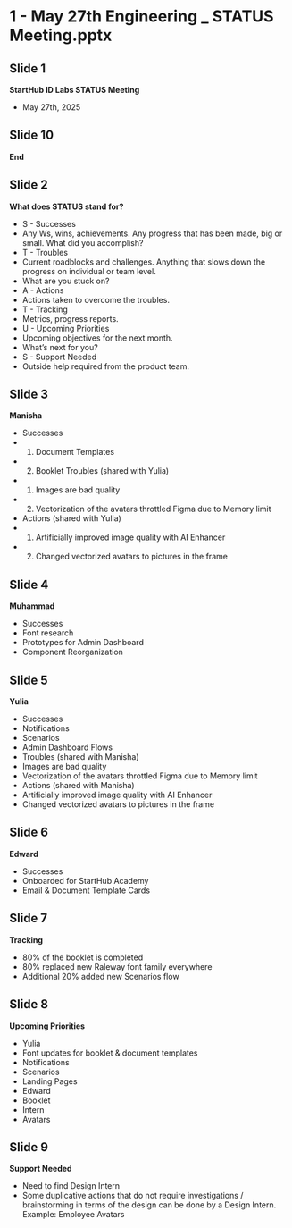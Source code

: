 # 1 - May 27th Engineering _ STATUS Meeting.pptx

## Slide 1

**StartHub ID Labs STATUS Meeting**
- May 27th, 2025

## Slide 10

**End**

## Slide 2

**What does STATUS stand for?**
- S - Successes
- Any Ws, wins, achievements. Any progress that has been made, big or small. What did you accomplish?
- T - Troubles
- Current roadblocks and challenges. Anything that slows down the progress on individual or team level.
- What are you stuck on?
- A - Actions
- Actions taken to overcome the troubles.
- T - Tracking
- Metrics, progress reports.
- U - Upcoming Priorities
- Upcoming objectives for the next month.
- What’s next for you?
- S - Support Needed
- Outside help required from the product team.

## Slide 3

**Manisha**
- Successes
- 1) Document Templates
- 2) Booklet Troubles (shared with Yulia)
- 1) Images are bad quality
- 2) Vectorization of the avatars throttled Figma due to Memory limit
- Actions (shared with Yulia)
- 1) Artificially improved image quality with AI Enhancer
- 2) Changed vectorized avatars to pictures in the frame

## Slide 4

**Muhammad**
- Successes
- Font research
- Prototypes for Admin Dashboard
- Component Reorganization

## Slide 5

**Yulia**
- Successes
- Notifications
- Scenarios
- Admin Dashboard Flows
- Troubles (shared with Manisha)
- Images are bad quality
- Vectorization of the avatars throttled Figma due to Memory limit
- Actions (shared with Manisha)
- Artificially improved image quality with AI Enhancer
- Changed vectorized avatars to pictures in the frame

## Slide 6

**Edward**
- Successes
- Onboarded for StartHub Academy
- Email & Document Template Cards

## Slide 7

**Tracking**
- 80% of the booklet is completed
- 80% replaced new Raleway font family everywhere
- Additional 20% added new Scenarios flow

## Slide 8

**Upcoming Priorities**
- Yulia
- Font updates for booklet & document templates
- Notifications
- Scenarios
- Landing Pages
- Edward
- Booklet
- Intern
- Avatars

## Slide 9

**Support Needed**
- Need to find Design Intern
- Some duplicative actions that do not require investigations / brainstorming in terms of the design can be done by a Design Intern. Example: Employee Avatars

